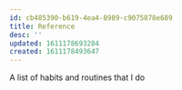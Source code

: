 ```yaml
---
id: cb485390-b619-4ea4-8989-c9075878e689
title: Reference
desc: ''
updated: 1611178693284
created: 1611178493647
---
```


A list of habits and routines that I do